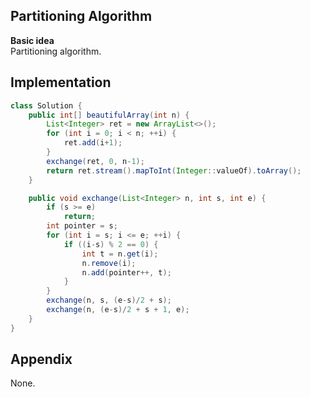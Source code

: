**Partitioning Algorithm**  
---
**Basic idea**  
Partitioning algorithm.  

Implementation
---
```java
class Solution {
    public int[] beautifulArray(int n) {
        List<Integer> ret = new ArrayList<>();
        for (int i = 0; i < n; ++i) {
            ret.add(i+1);
        }
        exchange(ret, 0, n-1);
        return ret.stream().mapToInt(Integer::valueOf).toArray();
    }

    public void exchange(List<Integer> n, int s, int e) {
        if (s >= e)
            return;
        int pointer = s;
        for (int i = s; i <= e; ++i) {
            if ((i-s) % 2 == 0) {
                int t = n.get(i);
                n.remove(i);
                n.add(pointer++, t);
            }
        }
        exchange(n, s, (e-s)/2 + s);
        exchange(n, (e-s)/2 + s + 1, e);
    }
}
```
**Appendix**
---
None.